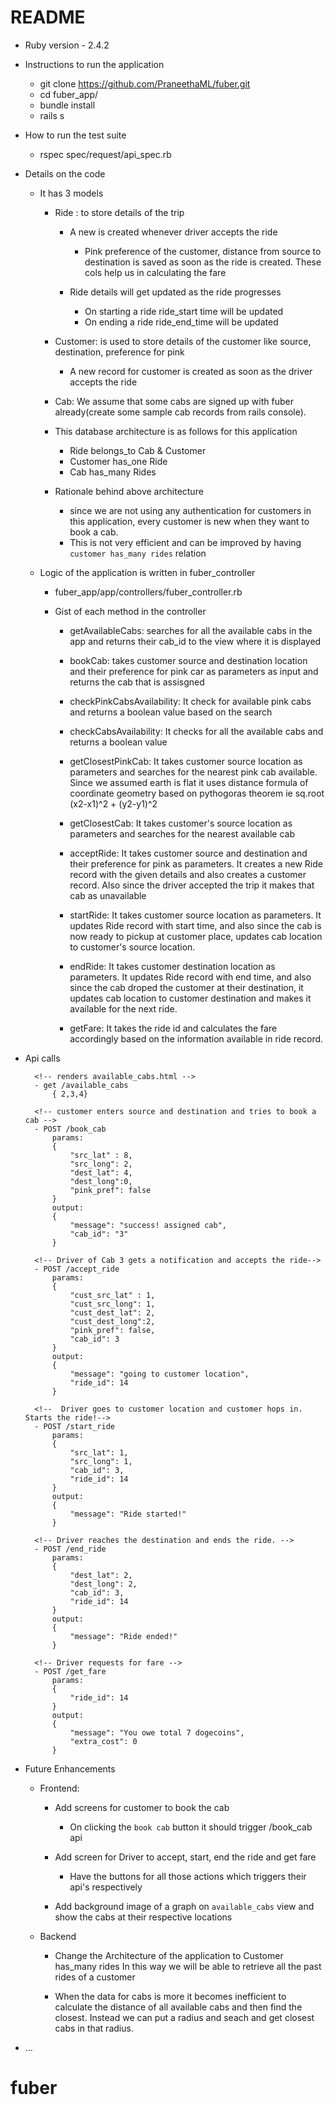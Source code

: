 
# README

* Ruby version  - 2.4.2

* Instructions to run the application
	- git clone https://github.com/PraneethaML/fuber.git
	- cd fuber_app/
	- bundle install
	- rails s 

* How to run the test suite
	-  rspec spec/request/api_spec.rb

* Details on the code 
		
	-  It has 3 models 
		- Ride : to store details of the trip 
			- A new is created whenever driver accepts the ride
				- Pink preference of the customer, distance from source to destination is saved as soon as the ride is created. These cols help us in calculating the fare

			- Ride details will get updated as the ride progresses
				- On starting a ride ride_start time will be updated
				- On ending a ride ride_end_time will be updated

		- Customer: is used to store details of the customer like source, destination, preference for pink
			- A new record for customer is created as soon as the driver accepts the ride

		- Cab: We assume that some cabs are signed up with fuber already(create some sample cab records from rails console).

		- This database architecture is as follows for this application

			- Ride belongs_to Cab & Customer
			- Customer has_one Ride
			- Cab has_many Rides

		- Rationale behind above architecture
			- since we are not using any authentication for customers in this application, every customer is new when they want to book a cab. 
			- This is not very efficient and can be improved by having `customer has_many rides` relation

	- Logic of the application is written in fuber_controller
		- fuber_app/app/controllers/fuber_controller.rb

		- Gist of each method in the controller 
			- getAvailableCabs: searches for all the available cabs in the app and 		     				returns their cab_id to the view where it is displayed

			- bookCab: takes customer source and destination location and their        			   preference for pink car as  parameters as input and returns the 			   cab that is assisgned

		    - checkPinkCabsAvailability: It check for available pink cabs and returns a 							boolean value based on the search

		    - checkCabsAvailability: It checks for all the available cabs and returns a 						 boolean value

		    - getClosestPinkCab: It takes customer source location as parameters and 						 searches for the nearest pink cab available. Since we 						 assumed earth is flat it uses distance formula of 							 coordinate geometry based on pythogoras theorem ie 						 sq.root (x2-x1)^2 + (y2-y1)^2

		    - getClosestCab: It takes customer's source location as parameters and 						 searches for the nearest available cab

		    - acceptRide: It takes customer source and destination and their preference 			  for pink as parameters. It creates a new Ride record with the 			  given details and also creates a customer record. Also since 				  the driver accepted the trip it makes that cab as unavailable

		    - startRide: It takes customer source location as parameters. It updates Ride 			   record with start time, and also since the cab is now ready to   			 pickup at customer place, updates cab location to customer's 				 source location.

		    - endRide: It takes customer destination location as parameters. It updates 		   Ride record with end time, and also since the cab droped the 			   customer at their destination, it updates cab location to customer 			 destination and makes it available for the next ride. 

		    - getFare: It takes the ride id and calculates the fare accordingly based on 			the information available in ride record. 

* Api calls
		
		<!-- renders available_cabs.html -->
		- get /available_cabs 
			{ 2,3,4} 

		<!-- customer enters source and destination and tries to book a cab -->
		- POST /book_cab
			params: 
			{
				"src_lat" : 8,
				"src_long": 2,
				"dest_lat": 4,
				"dest_long":0,
				"pink_pref": false
			}
			output: 
			{
			    "message": "success! assigned cab",
			    "cab_id": "3"
			}

		<!-- Driver of Cab 3 gets a notification and accepts the ride-->
		- POST /accept_ride
			params:
			{
				"cust_src_lat" : 1,
				"cust_src_long": 1,
				"cust_dest_lat": 2,
				"cust_dest_long":2,
				"pink_pref": false,
				"cab_id": 3
			}
			output: 
			{
			    "message": "going to customer location",
			    "ride_id": 14
			}

		<!--  Driver goes to customer location and customer hops in. Starts the ride!-->
		- POST /start_ride
			params:
			{
				"src_lat": 1,
				"src_long": 1,
				"cab_id": 3,
				"ride_id": 14	
			}
			output:
			{
			    "message": "Ride started!"
			}

		<!-- Driver reaches the destination and ends the ride. -->
		- POST /end_ride
			params:
			{
				"dest_lat": 2,
				"dest_long": 2,
				"cab_id": 3,
				"ride_id": 14	
			}
			output:
			{
			    "message": "Ride ended!"
			}

		<!-- Driver requests for fare -->
		- POST /get_fare
			params:
			{
				"ride_id": 14
			}
			output:
			{
			    "message": "You owe total 7 dogecoins",
			    "extra_cost": 0
			}

* Future Enhancements 
	
	- Frontend:
		- Add screens for customer to book the cab
			- On clicking the `book cab` button it should trigger /book_cab api
		
		- Add screen for Driver to accept, start, end the ride and get fare 
			- Have the buttons for all those actions which triggers their api's respectively

		- Add background image of a graph on `available_cabs` view and show the cabs at their respective locations

	- Backend 
		- Change the Architecture of the application to 
			Customer has_many rides
			In this way we will be able to retrieve all the past rides of a customer 

		- When the data for cabs is more it becomes inefficient to calculate the distance of all available cabs and then find the closest. Instead we can put a radius and seach and get closest cabs in that radius.


* ...

# fuber
